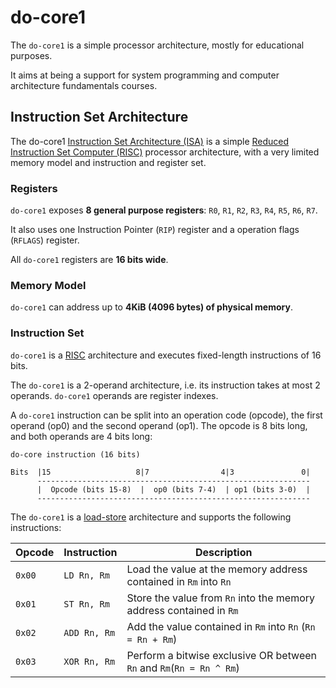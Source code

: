 # do-core1

The `do-core1` is a simple processor architecture, mostly for educational purposes.

It aims at being a support for system programming and computer architecture fundamentals courses.

## Instruction Set Architecture

The do-core1 [Instruction Set Architecture (ISA)](https://en.wikipedia.org/wiki/Instruction_set) is a simple [Reduced Instruction Set Computer (RISC)](https://en.wikipedia.org/wiki/Reduced_instruction_set_computer)
processor architecture, with a very limited memory model and instruction and register set.

### Registers

`do-core1` exposes **8 general purpose registers**: `R0`, `R1`, `R2`, `R3`, `R4`, `R5`, `R6`, `R7`.

It also uses one Instruction Pointer (`RIP`) register and a operation flags (`RFLAGS`) register.

All `do-core1` registers are **16 bits wide**.

### Memory Model

`do-core1` can address up to **4KiB (4096 bytes) of physical memory**.

### Instruction Set

`do-core1` is a [RISC](https://en.wikipedia.org/wiki/Reduced_instruction_set_computer) architecture and executes fixed-length
instructions of 16 bits.

The `do-core1` is a 2-operand architecture, i.e. its instruction takes at most 2 operands.
`do-core1` operands are register indexes.

A `do-core1` instruction can be split into an operation code (opcode), the first operand (op0)
and the second operand (op1). The opcode is 8 bits long, and both operands are 4 bits long:

```
do-core instruction (16 bits)

Bits  |15                   8|7                4|3               0|
      -------------------------------------------------------------
      |  Opcode (bits 15-8)  |  op0 (bits 7-4)  | op1 (bits 3-0)  |
      -------------------------------------------------------------
```

The `do-core1` is a [load-store](https://en.wikipedia.org/wiki/Load%E2%80%93store_architecture)
architecture and supports the following instructions:


| Opcode | Instruction  | Description                                                          |
|--------|--------------|----------------------------------------------------------------------|
| `0x00` | `LD Rn, Rm`  | Load the value at the memory address contained in `Rm` into `Rn`     |
| `0x01` | `ST Rn, Rm`  | Store the value from `Rn` into the memory address contained in `Rm`  |
| `0x02` | `ADD Rn, Rm` | Add the value contained in `Rm` into `Rn` (`Rn = Rn + Rm`)           |
| `0x03` | `XOR Rn, Rm` | Perform a bitwise exclusive OR between `Rn` and `Rm`(`Rn = Rn ^ Rm`) |